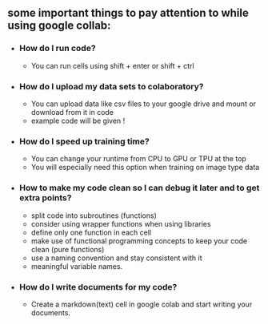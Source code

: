 ## some important things to pay attention to while using google collab: 

- ### How do I run code? 
  - You can run cells using shift + enter or shift + ctrl 
- ### How do I upload my data sets to colaboratory? 
  - You can upload data like csv files to your google drive and mount or download from it in code 
  - example code will be given ! 
- ### How do I speed up training time? 
  - You can change your runtime from CPU to GPU or TPU at the top 
  - You will especially need this option when training on image type data 
- ### How to make my code clean so I can debug it later and to get extra points? 
  - split code into subroutines (functions) 
  - consider using wrapper functions when using libraries  
  - define only one function in each cell 
  - make use of functional programming concepts to keep your code clean (pure functions)
  - use a naming convention and stay consistent with it 
  - meaningful variable names. 

- ### How do I write documents for my code?
  - Create a markdown(text) cell in google colab and start writing your documents.
  

